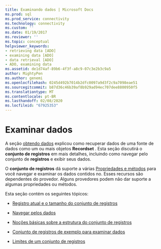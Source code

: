 ```yaml
---
title: Examinando dados | Microsoft Docs
ms.prod: sql
ms.prod_service: connectivity
ms.technology: connectivity
ms.custom: ''
ms.date: 01/19/2017
ms.reviewer: ''
ms.topic: conceptual
helpviewer_keywords:
- retrieving data [ADO]
- examining data [ADO]
- data retrieval [ADO]
- ADO, examining data
ms.assetid: de1d74af-89b6-4f3f-a8c9-07c3e2b3c9a5
author: MightyPen
ms.author: genemi
ms.openlocfilehash: 0245d492b7014b2dfc0097a9d3f2c9a7098eae51
ms.sourcegitcommit: b87d36c46b39af8b929ad94ec707dee8800950f5
ms.translationtype: MT
ms.contentlocale: pt-BR
ms.lasthandoff: 02/08/2020
ms.locfileid: "67925353"
---
```

# <a name="examining-data"></a>Examinar dados
A seção [obtendo dados](../../../ado/guide/data/getting-data.md) explicou como recuperar dados de uma fonte de dados como um ou mais objetos **Recordset** . Esta seção discutirá o **conjunto de registros** em mais detalhes, incluindo como navegar pelo conjunto de **registros** e exibir seus dados.  
  
 O **conjunto de registros** dá suporte a várias [Propriedades e métodos](../../../ado/reference/ado-api/recordset-object-properties-methods-and-events.md) para você navegar e examinar os dados contidos no. Esses recursos são dependentes do provedor. Alguns provedores podem não dar suporte a algumas propriedades ou métodos.  
  
 Esta seção contém os seguintes tópicos:  
  
-   [Registro atual e o tamanho do conjunto de registros](../../../ado/guide/data/current-record-and-size-of-recordset.md)  
  
-   [Navegar pelos dados](../../../ado/guide/data/navigating-through-data.md)  
  
-   [Noções básicas sobre a estrutura do conjunto de registros](../../../ado/guide/data/understanding-recordset-structure.md)  
  
-   [Conjunto de registros de exemplo para examinar dados](../../../ado/guide/data/sample-recordset-for-examining-data.md)  
  
-   [Limites de um conjunto de registros](../../../ado/guide/data/boundaries-of-a-recordset.md)
